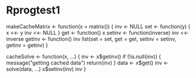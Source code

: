 Rprogtest1
==========
makeCacheMatrix <- function(x = matrix()) {
    inv <- NULL
    set <- function(y) {
        x <<- y
        inv <<- NULL
    }
    get <- function() x
    setinv <- function(inverse) inv <<- inverse
    getinv <- function() inv
    list(set = set, get = get, setinv = setinv, getinv = getinv)
}

cacheSolve <- function(x, ...) {
    inv <- x$getinv()
    if (!is.null(inv)) {
        message("getting cached data")
        return(inv)
    }
    data <- x$get()
    inv <- solve(data, ...)
    x$setinv(inv)
    inv
}


